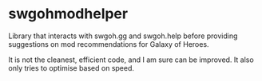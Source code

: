 # swgohmodhelper
Library that interacts with swgoh.gg and swgoh.help before providing suggestions on mod recommendations for Galaxy of Heroes.

It is not the cleanest, efficient code, and I am sure can be improved.  It also only tries to optimise based on speed. 




